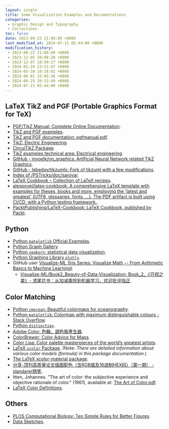 ```yaml
---
layout: single
title: Some Visualization Examples and Documentations
categories:
 - Graphic Design and Typography
 - Collections
toc: false
date: 2023-09-22 21:08:09 +0800
last_modified_at: 2024-07-11 05:44:00 +0800
modification_history: 
 - 2023-09-22 21:08:09 +0800
 - 2023-12-05 20:08:20 +0800
 - 2023-12-07 18:50:27 +0800
 - 2024-02-24 23:51:47 +0800
 - 2024-05-28 10:18:01 +0800
 - 2024-06-01 15:05:36 +0800
 - 2024-06-25 20:32:49 +0800
 - 2024-07-11 05:44:00 +0800
---
```


## LaTeX TikZ and PGF (Portable Graphics Format for TeX)

- [PGF/TikZ Manual: Complete Online Documentation](https://tikz.dev/).
- [TikZ and PGF examples](https://texample.net/tikz/examples/all/).
- [TikZ and PGF documentation: pgfmanual.pdf](https://pgf-tikz.github.io/pgf/pgfmanual.pdf).
- [TikZ: Electric Engineering](https://tikz.net/category/engineering/electric-engineering/).
- [CircuiTikZ Package](https://www.ctan.org/pkg/circuitikz).
- [TikZ examples technical area: Electrical engineering](https://texample.net/tikz/examples/area/electrical-engineering/).
- [GitHub - mvoelk/nn_graphics: Artificial Neural Network related TikZ Graphics](https://github.com/mvoelk/nn_graphics/tree/master).
- [GitHub - lebedov/tikzumlx: Fork of tikzuml with a few modifications](https://github.com/lebedov/tikzumlx).
- [Index of /PSTricks/doc/sarovar](https://tug.org/PSTricks/doc/sarovar/).
- [LaTeX Cookbook – Collection of LaTeX recipes](https://latex-cookbook.net/).
- [alexpovel/latex-cookbook: A comprehensive LaTeX template with examples for theses, books and more, employing the 'latest and greatest' (UTF8, glossaries, fonts, ...). The PDF artifact is built using CI/CD, with a Python testing framework.](https://github.com/alexpovel/latex-cookbook?tab=readme-ov-file).
- [PacktPublishing/LaTeX-Cookbook: LaTeX Cookbook, published by Packt](https://github.com/PacktPublishing/LaTeX-Cookbook?tab=readme-ov-file).

## Python

- [Python `matplotlib` Official Examples](https://matplotlib.org/stable/gallery/index).
- [Python Graph Gallery](https://python-graph-gallery.com/).
- [Python `seaborn`: statistical data visualization](http://seaborn.pydata.org/).
- [Python Graphing Library `plotly`](https://plotly.com/python/).
- GitHub user [Visualize-ML (Iris Series: Visualize Math -- From Arithmetic Basics to Machine Learning)](https://github.com/Visualize-ML?tab=overview&from=2024-02-01&to=2024-02-23)
  - [Visualize-ML/Book2\_Beauty-of-Data-Visualization: Book\_2\_《可视之美》- 鸢尾花书：从加减乘除到机器学习，欢迎批评指正](https://github.com/Visualize-ML/Book2_Beauty-of-Data-Visualization).

## Color Matching

- [Python `cmocean`: Beautiful colormaps for oceanography](https://matplotlib.org/cmocean/#).
- [Python `matplotlib`: Colormap with maximum distinguishable colours - Stack Overflow](https://stackoverflow.com/questions/42697933/colormap-with-maximum-distinguishable-colours).
- [Python `distinctipy`](https://distinctipy.readthedocs.io/en/latest/usage.html).
- [Adobe Color: 色輪、調色盤產生器](https://color.adobe.com/zh/create/color-wheel).
- [ColorBrewer: Color Advice for Maps](https://colorbrewer2.org).
- [Color Lisa: Color palette masterpieces of the world’s greatest artists](https://colorlisa.com/).
- [LaTeX `xcolor` Package](https://ctan.org/pkg/xcolor?lang=en). (Note: *There are detailed information about various color models (formula) in this package documentation.*)
- [The LaTeX xcolor-material package](https://mirror.mwt.me/ctan/macros/latex/contrib/xcolor-material/xcolor-material.pdf).
- [分享-顶刊高质量论文插图配色（含RGB值及16进制HEX码）（第一期） - slandarer随笔](https://mp.weixin.qq.com/s/3drT0d-dKCid21ZXlKYjOw).
- Itten, Johannes. "The art of color: the subjective experience and objective rationale of color." (1961), available at: [The Art of Color.pdf](https://www.irenebrination.com/files/johannes-ittens_theartofcolor.pdf).
- [LaTeX Color Definitions](https://latexcolor.com/).

## Others

- [PLOS Computational Biology: Ten Simple Rules for Better Figures](https://journals.plos.org/ploscompbiol/article?id=10.1371/journal.pcbi.1003833).
- [Data Sketches](https://www.datasketch.es/).
